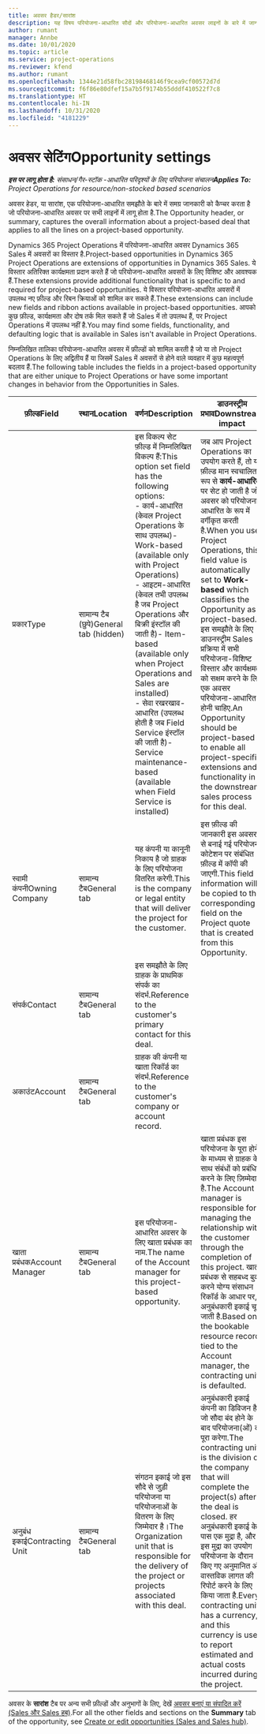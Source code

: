 ```yaml
---
title: अवसर हैडर/सारांश
description: यह विषय परियोजना-आधारित सौदों और परियोजना-आधारित अवसर लाइनों के बारे में जानकारी प्रदान करता है.
author: rumant
manager: Annbe
ms.date: 10/01/2020
ms.topic: article
ms.service: project-operations
ms.reviewer: kfend
ms.author: rumant
ms.openlocfilehash: 1344e21d58fbc28198468146f9cea9cf00572d7d
ms.sourcegitcommit: f6f86e80dfef15a7b5f9174b55dddf410522f7c8
ms.translationtype: HT
ms.contentlocale: hi-IN
ms.lasthandoff: 10/31/2020
ms.locfileid: "4181229"
---
```

# <a name="opportunity-settings"></a><span data-ttu-id="c280e-103">अवसर सेटिंग</span><span class="sxs-lookup"><span data-stu-id="c280e-103">Opportunity settings</span></span>

<span data-ttu-id="c280e-104">_**इस पर लागू होता है:** संसाधन/गैर-स्टॉक -आधारित परिदृश्यों के लिए परियोजना संचालन_</span><span class="sxs-lookup"><span data-stu-id="c280e-104">_**Applies To:** Project Operations for resource/non-stocked based scenarios_</span></span>


<span data-ttu-id="c280e-105">अवसर हेडर, या सारांश, एक परियोजना-आधारित समझौते के बारे में समग्र जानकारी को कैप्चर करता है जो परियोजना-आधारित अवसर पर सभी लाइनों में लागू होता है.</span><span class="sxs-lookup"><span data-stu-id="c280e-105">The Opportunity header, or summary, captures the overall information about a project-based deal that applies to all the lines on a project-based opportunity.</span></span>

<span data-ttu-id="c280e-106">Dynamics 365 Project Operations में परियोजना-आधारित अवसर Dynamics 365 Sales में अवसरों का विस्तार है.</span><span class="sxs-lookup"><span data-stu-id="c280e-106">Project-based opportunities in Dynamics 365 Project Operations are extensions of opportunities in Dynamics 365 Sales.</span></span> <span data-ttu-id="c280e-107">ये विस्तार अतिरिक्त कार्यक्षमता प्रदान करते हैं जो परियोजना-आधारित अवसरों के लिए विशिष्ट और आवश्यक हैं.</span><span class="sxs-lookup"><span data-stu-id="c280e-107">These extensions provide additional functionality that is specific to and required for project-based opportunities.</span></span> <span data-ttu-id="c280e-108">ये विस्तार परियोजना-आधारित अवसरों में उपलब्ध नए फ़ील्ड और रिबन क्रियाओं को शामिल कर सकते हैं.</span><span class="sxs-lookup"><span data-stu-id="c280e-108">These extensions can include new fields and ribbon actions available in project-based opportunities.</span></span> <span data-ttu-id="c280e-109">आपको कुछ फ़ील्ड, कार्यक्षमता और दोष तर्क मिल सकते हैं जो Sales में तो उपलब्ध हैं, पर Project Operations में उपलब्ध नहीं है.</span><span class="sxs-lookup"><span data-stu-id="c280e-109">You may find some fields, functionality, and defaulting logic that is available in Sales isn't available in Project Operations.</span></span>

<span data-ttu-id="c280e-110">निम्नलिखित तालिका परियोजना-आधारित अवसर में फ़ील्डों को शामिल करती है जो या तो Project Operations के लिए अद्वितीय हैं या जिसमें Sales में अवसरों से होने वाले व्यवहार में कुछ महत्वपूर्ण बदलाव हैं.</span><span class="sxs-lookup"><span data-stu-id="c280e-110">The following table includes the fields in a project-based opportunity that are either unique to Project Operations or have some important changes in behavior from the Opportunities in Sales.</span></span>

| <span data-ttu-id="c280e-111">**फ़ील्ड**</span><span class="sxs-lookup"><span data-stu-id="c280e-111">**Field**</span></span> | <span data-ttu-id="c280e-112">**स्थान**</span><span class="sxs-lookup"><span data-stu-id="c280e-112">**Location**</span></span> | <span data-ttu-id="c280e-113">**वर्णन**</span><span class="sxs-lookup"><span data-stu-id="c280e-113">**Description**</span></span> | <span data-ttu-id="c280e-114">**डाउनस्ट्रीम प्रभाव**</span><span class="sxs-lookup"><span data-stu-id="c280e-114">**Downstream impact**</span></span> |
| --- | --- | --- | --- |
| <span data-ttu-id="c280e-115">प्रकार</span><span class="sxs-lookup"><span data-stu-id="c280e-115">Type</span></span> | <span data-ttu-id="c280e-116">सामान्य टैब (छुपे)</span><span class="sxs-lookup"><span data-stu-id="c280e-116">General tab (hidden)</span></span> | <span data-ttu-id="c280e-117">इस विकल्प सेट फ़ील्ड में निम्नलिखित विकल्प हैं:</span><span class="sxs-lookup"><span data-stu-id="c280e-117">This option set field has the following options:</span></span></br><span data-ttu-id="c280e-118">- कार्य-आधारित (केवल Project Operations के साथ उपलब्ध)</span><span class="sxs-lookup"><span data-stu-id="c280e-118">- Work-based (available only with Project Operations)</span></span></br><span data-ttu-id="c280e-119">- आइटम-आधारित (केवल तभी उपलब्ध है जब Project Operations और बिक्री इंस्टॉल की जाती है)</span><span class="sxs-lookup"><span data-stu-id="c280e-119">- Item-based (available only when Project Operations and Sales are installed)</span></span></br><span data-ttu-id="c280e-120">- सेवा रखरखाव-आधारित (उपलब्ध होती है जब Field Service इंस्टॉल की जाती है)</span><span class="sxs-lookup"><span data-stu-id="c280e-120">- Service maintenance-based (available when Field Service is installed)</span></span> | <span data-ttu-id="c280e-121">जब आप Project Operations का उपयोग करते हैं, तो यह फ़ील्ड मान स्वचालित रूप से **कार्य-आधारित** पर सेट हो जाती है जो अवसर को परियोजना-आधारित के रूप में वर्गीकृत करती है.</span><span class="sxs-lookup"><span data-stu-id="c280e-121">When you use Project Operations, this field value is automatically set to **Work-based** which classifies the Opportunity as project-based.</span></span> <span data-ttu-id="c280e-122">इस समझौते के लिए डाउनस्ट्रीम Sales प्रक्रिया में सभी परियोजना-विशिष्ट विस्तार और कार्यक्षमता को सक्षम करने के लिए एक अवसर परियोजना-आधारित होनी चाहिए.</span><span class="sxs-lookup"><span data-stu-id="c280e-122">An Opportunity should be project-based to enable all project-specific extensions and functionality in the downstream sales process for this deal.</span></span> |
| <span data-ttu-id="c280e-123">स्वामी कंपनी</span><span class="sxs-lookup"><span data-stu-id="c280e-123">Owning Company</span></span> | <span data-ttu-id="c280e-124">सामान्य टैब</span><span class="sxs-lookup"><span data-stu-id="c280e-124">General tab</span></span> | <span data-ttu-id="c280e-125">यह कंपनी या कानूनी निकाय है जो ग्राहक के लिए परियोजना वितरित करेगी.</span><span class="sxs-lookup"><span data-stu-id="c280e-125">This is the company or legal entity that will deliver the project for the customer.</span></span> | <span data-ttu-id="c280e-126">इस फ़ील्ड की जानकारी इस अवसर से बनाई गई परियोजना कोटेशन पर संबंधित फ़ील्ड में कॉपी की जाएगी.</span><span class="sxs-lookup"><span data-stu-id="c280e-126">This field information will be copied to the corresponding field on the Project quote that is created from this Opportunity.</span></span> |
| <span data-ttu-id="c280e-127">संपर्क</span><span class="sxs-lookup"><span data-stu-id="c280e-127">Contact</span></span> | <span data-ttu-id="c280e-128">सामान्य टैब</span><span class="sxs-lookup"><span data-stu-id="c280e-128">General tab</span></span> | <span data-ttu-id="c280e-129">इस समझौते के लिए ग्राहक के प्राथमिक संपर्क का संदर्भ.</span><span class="sxs-lookup"><span data-stu-id="c280e-129">Reference to the customer's primary contact for this deal.</span></span> | |
| <span data-ttu-id="c280e-130">अकाउंट</span><span class="sxs-lookup"><span data-stu-id="c280e-130">Account</span></span> | <span data-ttu-id="c280e-131">सामान्य टैब</span><span class="sxs-lookup"><span data-stu-id="c280e-131">General tab</span></span> | <span data-ttu-id="c280e-132">ग्राहक की कंपनी या खाता रिकॉर्ड का संदर्भ.</span><span class="sxs-lookup"><span data-stu-id="c280e-132">Reference to the customer's company or account record.</span></span> | |
| <span data-ttu-id="c280e-133">खाता प्रबंधक</span><span class="sxs-lookup"><span data-stu-id="c280e-133">Account Manager</span></span> | <span data-ttu-id="c280e-134">सामान्य टैब</span><span class="sxs-lookup"><span data-stu-id="c280e-134">General tab</span></span> | <span data-ttu-id="c280e-135">इस परियोजना-आधारित अवसर के लिए खाता प्रबंधक का नाम.</span><span class="sxs-lookup"><span data-stu-id="c280e-135">The name of the Account manager for this project-based opportunity.</span></span> | <span data-ttu-id="c280e-136">खाता प्रबंधक इस परियोजना के पूरा होने के माध्यम से ग्राहक के साथ संबंधों को प्रबंधित करने के लिए ज़िम्मेदार है.</span><span class="sxs-lookup"><span data-stu-id="c280e-136">The Account manager is responsible for managing the relationship with the customer through the completion of this project.</span></span> <span data-ttu-id="c280e-137">खाता प्रबंधक से सहबध्द बुक करने योग्य संसाधन रिकॉर्ड के आधार पर, अनुबंधकारी इकाई चूक जाती है.</span><span class="sxs-lookup"><span data-stu-id="c280e-137">Based on the bookable resource record tied to the Account manager, the contracting unit is defaulted.</span></span> |
| <span data-ttu-id="c280e-138">अनुबंध इकाई</span><span class="sxs-lookup"><span data-stu-id="c280e-138">Contracting Unit</span></span> | <span data-ttu-id="c280e-139">सामान्य टैब</span><span class="sxs-lookup"><span data-stu-id="c280e-139">General tab</span></span> | <span data-ttu-id="c280e-140">संगठन इकाई जो इस सौदे से जुड़ी परियोजना या परियोजनाओं के वितरण के लिए जिम्मेदार है।</span><span class="sxs-lookup"><span data-stu-id="c280e-140">The Organization unit that is responsible for the delivery of the project or projects associated with this deal.</span></span> | <span data-ttu-id="c280e-141">अनुबंधकारी इकाई कंपनी का डिविजन है जो सौदा बंद होने के बाद परियोजना(ओं) को पूरा करेगा.</span><span class="sxs-lookup"><span data-stu-id="c280e-141">The contracting unit is the division of the company that will complete the project(s) after the deal is closed.</span></span> <span data-ttu-id="c280e-142">हर अनुबंधकारी इकाई के पास एक मुद्रा है, और इस मुद्रा का उपयोग परियोजना के दौरान किए गए अनुमानित और वास्तविक लागत की रिपोर्ट करने के लिए किया जाता है.</span><span class="sxs-lookup"><span data-stu-id="c280e-142">Every contracting unit has a currency, and this currency is used to report estimated and actual costs incurred during the project.</span></span> |

<span data-ttu-id="c280e-143">अवसर के **सारांश** टैब पर अन्य सभी फ़ील्डों और अनुभागों के लिए, देखें [अवसर बनाएं या संपादित करें (Sales और Sales हब)](https://docs.microsoft.com/dynamics365/sales-enterprise/create-edit-opportunity-sales).</span><span class="sxs-lookup"><span data-stu-id="c280e-143">For all the other fields and sections on the **Summary** tab of the opportunity, see [Create or edit opportunities (Sales and Sales hub)](https://docs.microsoft.com/dynamics365/sales-enterprise/create-edit-opportunity-sales).</span></span>
